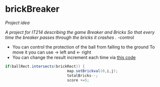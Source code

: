 # brickBreaker
*Project idea*

*A project for IT214 describing the game Breaker and Bricks
So that every time the breaker passes through the bricks it crashes .*
 -control 
* You can control the protection of the ball from falling to the ground
To move it you can use -> left and <- right
* You can change the result increment each time via [this code ](https://github.com/Noi-9/brickBreaker/blob/main/Gameplay.java)
```java
if(ballRect.intersects(brickRect)) {
                            map.setBrickval(0,i,j);
                            totalBricks--;
                            score +=5;
```
